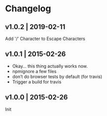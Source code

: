 # Changelog

## v1.0.2 | 2019-02-11
Add '/' Character to Escape Characters

## v1.0.1 | 2015-02-26
* Okay… this thing actually works now.
* npmignore a few files
* don’t do browser tests by default (for travis)
* Trigger a build for travis

## v1.0.0 | 2015-02-26
Init



